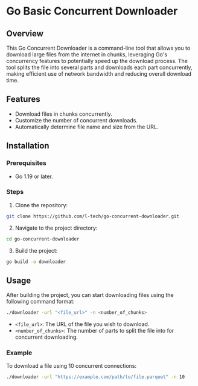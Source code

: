 # Go Basic Concurrent Downloader

## Overview

This Go Concurrent Downloader is a command-line tool that allows you to download large files from the internet in chunks, leveraging Go's concurrency features to potentially speed up the download process. The tool splits the file into several parts and downloads each part concurrently, making efficient use of network bandwidth and reducing overall download time.

## Features

- Download files in chunks concurrently.
- Customize the number of concurrent downloads.
- Automatically determine file name and size from the URL.

## Installation

### Prerequisites

- Go 1.19 or later.

### Steps

1. Clone the repository:

```bash
git clone https://github.com/l-tech/go-concurrent-downloader.git
```

2. Navigate to the project directory:

```bash
cd go-concurrent-downloader
```

3. Build the project:

```bash
go build -o downloader
```

## Usage

After building the project, you can start downloading files using the following command format:

```bash
./downloader -url "<file_url>" -n <number_of_chunks>
```

- `<file_url>`: The URL of the file you wish to download.
- `<number_of_chunks>`: The number of parts to split the file into for concurrent downloading. 

### Example

To download a file using 10 concurrent connections:

```bash
./downloader -url "https://example.com/path/to/file.parquet" -n 10
```